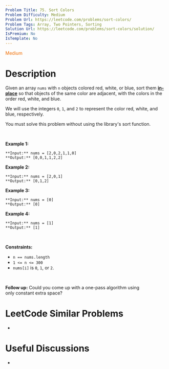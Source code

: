 ```yaml
---
Problem Title: 75. Sort Colors
Problem Difficulty: Medium
Problem Url: https://leetcode.com/problems/sort-colors/
Problem Tags: Array, Two Pointers, Sorting
Solution Url: https://leetcode.com/problems/sort-colors/solution/
IsPremium: No
IsTemplate: No
---
```


<span style="color: rgb(239, 108, 0);">Medium</span>

# Description

Given an array `nums` with `n` objects colored red, white, or blue, sort them **[in-place](https://en.wikipedia.org/wiki/In-place_algorithm)** so that objects of the same color are adjacent, with the colors in the order red, white, and blue.


We will use the integers `0`, `1`, and `2` to represent the color red, white, and blue, respectively.


You must solve this problem without using the library's sort function.


 


**Example 1:**



```
**Input:** nums = [2,0,2,1,1,0]
**Output:** [0,0,1,1,2,2]

```
**Example 2:**



```
**Input:** nums = [2,0,1]
**Output:** [0,1,2]

```
**Example 3:**



```
**Input:** nums = [0]
**Output:** [0]

```
**Example 4:**



```
**Input:** nums = [1]
**Output:** [1]

```

 


**Constraints:**


* `n == nums.length`
* `1 <= n <= 300`
* `nums[i]` is `0`, `1`, or `2`.


 


**Follow up:** Could you come up with a one-pass algorithm using only constant extra space?




# LeetCode Similar Problems

- []()

# Useful Discussions

- []()
